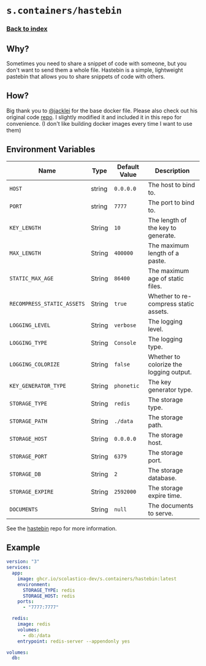 # `s.containers/hastebin`
### [Back to index](../../README.md)

## Why?
Sometimes you need to share a snippet of code with someone,
but you don't want to send them a whole file. Hastebin is a
simple, lightweight pastebin that allows you to share snippets
of code with others.

## How?
Big thank you to [@jacklei](https://github.com/jacklei) for the
base docker file. Please also check out his original code
[repo](https://github.com/jacklei/hastebin). I slightly modified
it and included it in this repo for convenience. (I don't like
building docker images every time I want to use them)

## Environment Variables
| Name                       | Type   | Default Value | Description                                                    |
|----------------------------|--------|---------------|----------------------------------------------------------------|
| `HOST`                     | string | `0.0.0.0`     | The host to bind to.                                           |
| `PORT`                     | string | `7777`        | The port to bind to.                                           |
| `KEY_LENGTH`               | String | `10`          | The length of the key to generate.                             |
| `MAX_LENGTH`               | String | `400000`      | The maximum length of a paste.                                 |
| `STATIC_MAX_AGE`           | String | `86400`       | The maximum age of static files.                               |
| `RECOMPRESS_STATIC_ASSETS` | String | `true`        | Whether to re-compress static assets.                          |
| `LOGGING_LEVEL`            | String | `verbose`     | The logging level.                                             |
| `LOGGING_TYPE`             | String | `Console`     | The logging type.                                              |
| `LOGGING_COLORIZE`         | String | `false`       | Whether to colorize the logging output.                        |
| `KEY_GENERATOR_TYPE`       | String | `phonetic`    | The key generator type.                                        |
| `STORAGE_TYPE`             | String | `redis`       | The storage type.                                              |
| `STORAGE_PATH`             | String | `./data`      | The storage path.                                              |
| `STORAGE_HOST`             | String | `0.0.0.0`     | The storage host.                                              |
| `STORAGE_PORT`             | String | `6379`        | The storage port.                                              |
| `STORAGE_DB`               | String | `2`           | The storage database.                                          |
| `STORAGE_EXPIRE`           | String | `2592000`     | The storage expire time.                                       |
| `DOCUMENTS`                | String | `null`        | The documents to serve.                                        |

See the [hastebin](https://github.com/toptal/haste-server) repo for more information.

## Example
```yaml
version: "3"
services:
  app:
    image: ghcr.io/scolastico-dev/s.containers/hastebin:latest
    environment:
      STORAGE_TYPE: redis
      STORAGE_HOST: redis
    ports:
      - "7777:7777"

  redis:
    image: redis
    volumes:
      - db:/data
    entrypoint: redis-server --appendonly yes

volumes:
  db:
```

